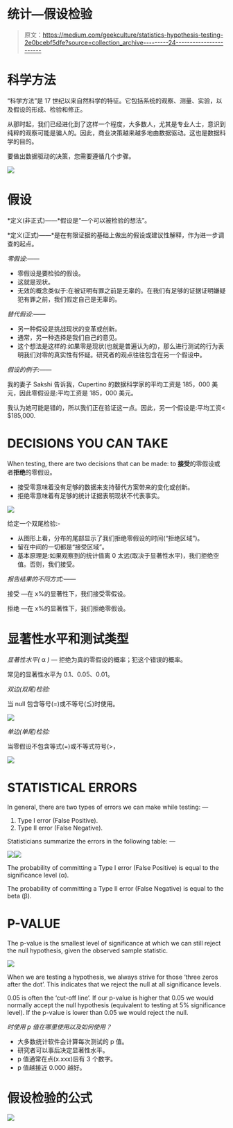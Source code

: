 # 统计—假设检验

> 原文：<https://medium.com/geekculture/statistics-hypothesis-testing-2e0bcebf5dfe?source=collection_archive---------24----------------------->

# 科学方法

“科学方法”是 17 世纪以来自然科学的特征。它包括系统的观察、测量、实验，以及假设的形成、检验和修正。

从那时起，我们已经进化到了这样一个程度，大多数人，尤其是专业人士，意识到纯粹的观察可能是骗人的。因此，商业决策越来越多地由数据驱动。这也是数据科学的目的。

要做出数据驱动的决策，您需要遵循几个步骤。

![](img/7eea4e41342173d8938b2b961731fe5c.png)

# 假设

*定义(非正式)——*假设是“一个可以被检验的想法”。

*定义(正式)——*是在有限证据的基础上做出的假设或建议性解释，作为进一步调查的起点。

*零假设:——*

*   零假设是要检验的假设。
*   这就是现状。
*   无效的概念类似于:在被证明有罪之前是无辜的。在我们有足够的证据证明嫌疑犯有罪之前，我们假定自己是无辜的。

*替代假设:——*

*   另一种假设是挑战现状的变革或创新。
*   通常，另一种选择是我们自己的意见。
*   这个想法是这样的:如果零是现状(也就是普遍认为的)，那么进行测试的行为表明我们对零的真实性有怀疑。研究者的观点往往包含在另一个假设中。

*假设的例子:——*

我的妻子 Sakshi 告诉我，Cupertino 的数据科学家的平均工资是 185，000 美元，因此零假设是:平均工资是 185，000 美元。

我认为她可能是错的，所以我们正在验证这一点。因此，另一个假设是:平均工资< $185,000.

# DECISIONS YOU CAN TAKE

When testing, there are two decisions that can be made: to **接受**的零假设或者**拒绝**的零假设。

*   接受零意味着没有足够的数据来支持替代方案带来的变化或创新。
*   拒绝零意味着有足够的统计证据表明现状不代表事实。

![](img/0e600a1eac6755d00f6061624ff31feb.png)

给定一个双尾检验:-

*   从图形上看，分布的尾部显示了我们拒绝零假设的时间(“拒绝区域”)。
*   留在中间的一切都是“接受区域”。
*   基本原理是:如果观察到的统计值离 0 太远(取决于显著性水平)，我们拒绝空值。否则，我们接受。

*报告结果的不同方式:——*

接受 —在 x%的显著性下，我们接受零假设。

拒绝 —在 x%的显著性下，我们拒绝零假设。

# 显著性水平和测试类型

*显著性水平(* α *) —* 拒绝为真的零假设的概率；犯这个错误的概率。

常见的显著性水平为 0.1、0.05、0.01。

*双边(双尾)检验:*

当 null 包含等号(=)或不等号(≦)时使用。

![](img/0bc9bff230f6ca3ba0371d0549e8d83f.png)

*单边(单尾)检验:*

当零假设不包含等式(=)或不等式符号(>，

![](img/426161cfa418b5a90af178ab3fd3ba3e.png)

# STATISTICAL ERRORS

In general, there are two types of errors we can make while testing: —

1.  Type I error (False Positive).
2.  Type II error (False Negative).

Statisticians summarize the errors in the following table: —

![](img/9aea5353917c8db809d5e72ec016c9ba.png)![](img/71000cd5f750c77052221fd66f697efa.png)

The probability of committing a Type I error (False Positive) is equal to the significance level (α).

The probability of committing a Type II error (False Negative) is equal to the beta (β).

# P-VALUE

The p-value is the smallest level of significance at which we can still reject the null hypothesis, given the observed sample statistic.

![](img/9e777d300353bc1ee9e2298594278abe.png)

When we are testing a hypothesis, we always strive for those ‘three zeros after the dot’. This indicates that we reject the null at all significance levels.

0.05 is often the ‘cut-off line’. If our p-value is higher that 0.05 we would normally accept the null hypothesis (equivalent to testing at 5% significance level). If the p-value is lower than 0.05 we would reject the null.

*时使用 p 值在哪里使用以及如何使用？*

*   大多数统计软件会计算每次测试的 p 值。
*   研究者可以事后决定显著性水平。
*   p 值通常在点(x.xxx)后有 3 个数字。
*   p 值越接近 0.000 越好。

# 假设检验的公式

![](img/ce6fdbc242c495cd4a00d67d0f5f17b2.png)
